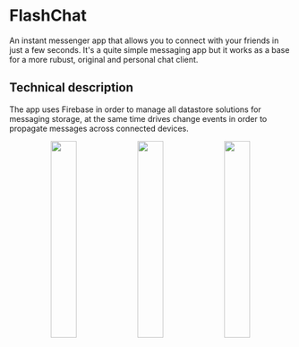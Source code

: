 # FlashChat
An instant messenger app that allows you to connect with your friends in just a few seconds. It's a quite simple messaging app but it works as a base for a more rubust, original and personal chat client.

## Technical description
The app uses Firebase in order to manage all datastore solutions for messaging storage, at the same time drives change events in order to propagate messages across connected devices.

<p align="center">
  <img src="https://githubmedia.s3.amazonaws.com/flashchat/FlashChat1.png" width="30%" />
  <img src="https://githubmedia.s3.amazonaws.com/flashchat/FlashChat2.png" width="30%" />
  <img src="https://githubmedia.s3.amazonaws.com/flashchat/FlashChat3.png" width="30%" />
</p>
